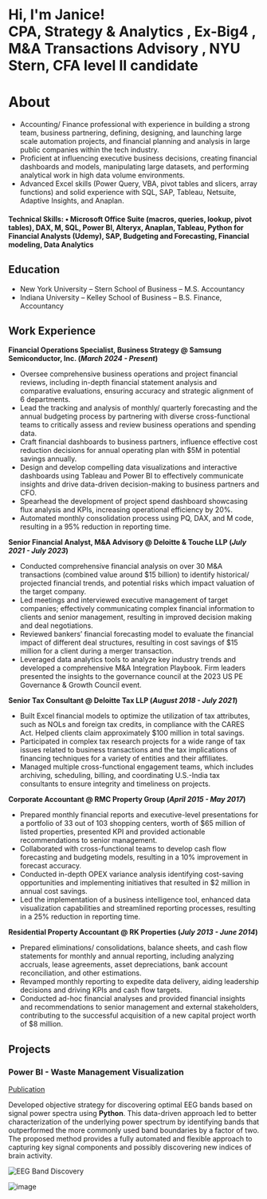 <h1>Hi, I'm Janice! <br/><a >CPA</a>, <a >Strategy & Analytics </a>, <a >Ex-Big4 </a>, <a >M&A Transactions Advisory </a>, <a >NYU Stern</a>, <a >CFA level II candidate</a>

# About
- Accounting/ Finance professional with experience in building a strong team, business partnering, defining, designing, and launching large scale automation projects, and financial planning and analysis in large public companies within the tech industry.
- Proficient at influencing executive business decisions, creating financial dashboards and models, manipulating large datasets, and performing analytical work in high data volume environments.
- Advanced Excel skills (Power Query, VBA, pivot tables and slicers, array functions) and solid experience with SQL, SAP, Tableau, Netsuite, Adaptive Insights, and Anaplan.

#### Technical Skills: •	Microsoft Office Suite (macros, queries, lookup, pivot tables), DAX, M, SQL, Power BI, Alteryx, Anaplan, Tableau, Python for Financial Analysts (Udemy), SAP, Budgeting and Forecasting, Financial modeling, Data Analytics

## Education
- New York University – Stern School of Business – M.S. Accountancy								       		
- Indiana University – Kelley School of Business – B.S. Finance, Accountancy

## Work Experience
**Financial Operations Specialist, Business Strategy @ Samsung Semiconductor, Inc. (_March 2024 - Present_)**
-	Oversee comprehensive business operations and project financial reviews, including in-depth financial statement analysis and comparative evaluations, ensuring accuracy and strategic alignment of 6 departments.
-	Lead the tracking and analysis of monthly/ quarterly forecasting and the annual budgeting process by partnering with diverse cross-functional teams to critically assess and review business operations and spending data.
-	Craft financial dashboards to business partners, influence effective cost reduction decisions for annual operating plan with $5M in potential savings annually.
-	Design and develop compelling data visualizations and interactive dashboards using Tableau and Power BI to effectively communicate insights and drive data-driven decision-making to business partners and CFO.
-	Spearhead the development of project spend dashboard showcasing flux analysis and KPIs, increasing operational efficiency by 20%.
-	Automated monthly consolidation process using PQ, DAX, and M code, resulting in a 95% reduction in reporting time.

**Senior Financial Analyst, M&A Advisory @ Deloitte & Touche LLP (_July 2021 - July 2023_)**
-	Conducted comprehensive financial analysis on over 30 M&A transactions (combined value around $15 billion) to identify historical/ projected financial trends, and potential risks which impact valuation of the target company.
-	Led meetings and interviewed executive management of target companies; effectively communicating complex financial information to clients and senior management, resulting in improved decision making and deal negotiations.
-	Reviewed bankers’ financial forecasting model to evaluate the financial impact of different deal structures, resulting in cost savings of $15 million for a client during a merger transaction.
-	Leveraged data analytics tools to analyze key industry trends and developed a comprehensive M&A Integration Playbook. Firm leaders presented the insights to the governance council at the 2023 US PE Governance & Growth Council event. 

**Senior Tax Consultant @ Deloitte Tax LLP (_August 2018 - July 2021_)**
-	Built Excel financial models to optimize the utilization of tax attributes, such as NOLs and foreign tax credits, in
compliance with the CARES Act. Helped clients claim approximately $100 million in total savings.
-	Participated in complex tax research projects for a wide range of tax issues related to business transactions and the tax implications of financing techniques for a variety of entities and their affiliates.
-	Managed multiple cross-functional engagement teams, which includes archiving, scheduling, billing, and coordinating U.S.-India tax consultants to ensure integrity and timeliness on projects. 

**Corporate Accountant @ RMC Property Group (_April 2015 - May 2017_)**
-	Prepared monthly financial reports and executive-level presentations for a portfolio of 33 out of 103 shopping centers, worth of $65 million of listed properties, presented KPI and provided actionable recommendations to senior management.
-	Collaborated with cross-functional teams to develop cash flow forecasting and budgeting models, resulting in a 10% improvement in forecast accuracy.
-	Conducted in-depth OPEX variance analysis identifying cost-saving opportunities and implementing initiatives that resulted in $2 million in annual cost savings.
-	Led the implementation of a business intelligence tool, enhanced data visualization capabilities and streamlined reporting processes, resulting in a 25% reduction in reporting time.

**Residential Property Accountant @ RK Properties (_July 2013 - June 2014_)**
-	Prepared eliminations/ consolidations, balance sheets, and cash flow statements for monthly and annual reporting, including analyzing accruals, lease agreements, asset depreciations, bank account reconciliation, and other estimations.
-	Revamped monthly reporting to expedite data delivery, aiding leadership decisions and driving KPIs and cash flow targets.
-	Conducted ad-hoc financial analyses and provided financial insights and recommendations to senior management and external stakeholders, contributing to the successful acquisition of a new capital project worth of $8 million.

## Projects
### Power BI - Waste Management Visualization
[Publication](https://www.mdpi.com/1424-8220/22/8/3048)

Developed objective strategy for discovering optimal EEG bands based on signal power spectra using **Python**. This data-driven approach led to better characterization of the underlying power spectrum by identifying bands that outperformed the more commonly used band boundaries by a factor of two. The proposed method provides a fully automated and flexible approach to capturing key signal components and possibly discovering new indices of brain activity.

![EEG Band Discovery](/assets/img/eeg_band_discovery.jpeg)



[linkedin]: https://www.linkedin.com/in/janice-lan-le/

<!--
**joshmadakor1/joshmadakor1** is a ✨ _special_ ✨ repository because its `README.md` (this file) appears on your GitHub profile.

Here are some ideas to get you started:

- 🔭 I’m currently working on ...
- 🌱 I’m currently learning ...
- 👯 I’m looking to collaborate on ...
- 🤔 I’m looking for help with ...
- 💬 Ask me about ...
- 📫 How to reach me: ...
- 😄 Pronouns: ...
- ⚡ Fun fact: ...
-->


![image](https://github.com/user-attachments/assets/7b337271-e780-421d-8c2d-108560f38e44)

